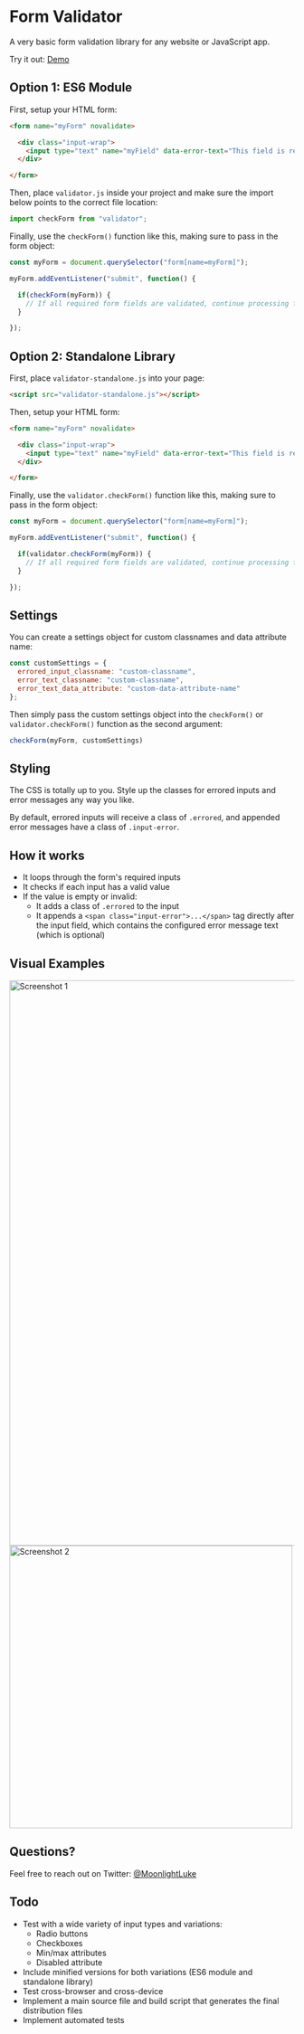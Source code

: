 # Form Validator

A very basic form validation library for any website or JavaScript app.

Try it out: [Demo](https://labs.lukepeters.me/formvalidatorjs/demo/)

## Option 1: ES6 Module

First, setup your HTML form:

```html
<form name="myForm" novalidate>

  <div class="input-wrap">
    <input type="text" name="myField" data-error-text="This field is required" required />
  </div>

</form>
```

Then, place ```validator.js``` inside your project and make sure the import below points to the correct file location:

```javascript
import checkForm from "validator";
```

Finally, use the ```checkForm()``` function like this, making sure to pass in the form object:

```javascript
const myForm = document.querySelector("form[name=myForm]");

myForm.addEventListener("submit", function() {

  if(checkForm(myForm)) {
    // If all required form fields are validated, continue processing form
  }

});
```

## Option 2: Standalone Library

First, place ```validator-standalone.js``` into your page:

```html
<script src="validator-standalone.js"></script>
```

Then, setup your HTML form:

```html
<form name="myForm" novalidate>

  <div class="input-wrap">
    <input type="text" name="myField" data-error-text="This field is required" required />
  </div>

</form>
```

Finally, use the ```validator.checkForm()``` function like this, making sure to pass in the form object:

```javascript
const myForm = document.querySelector("form[name=myForm]");

myForm.addEventListener("submit", function() {

  if(validator.checkForm(myForm)) {
    // If all required form fields are validated, continue processing form
  }

});
```

## Settings

You can create a settings object for custom classnames and data attribute name:

```javascript
const customSettings = {
  errored_input_classname: "custom-classname",
  error_text_classname: "custom-classname",
  error_text_data_attribute: "custom-data-attribute-name"
};
```

Then simply pass the custom settings object into the ```checkForm()``` or ```validator.checkForm()``` function as the second argument:

```javascript
checkForm(myForm, customSettings)
```

## Styling

The CSS is totally up to you. Style up the classes for errored inputs and error messages any way you like.

By default, errored inputs will receive a class of ```.errored```, and appended error messages have a class of ```.input-error```.

## How it works

- It loops through the form's required inputs
- It checks if each input has a valid value
- If the value is empty or invalid:
  - It adds a class of ```.errored``` to the input
  - It appends a ```<span class="input-error">...</span>``` tag directly after the input field, which contains the configured error message text (which is optional)

## Visual Examples

<img src="https://i.imgur.com/eSoy5iy.png" title="Screenshot 1" width="1000" />
<img src="https://i.imgur.com/IjRhym6.png" title="Screenshot 2" width="500" />

## Questions?

Feel free to reach out on Twitter: [@MoonlightLuke](https://twitter.com/MoonlightLuke)

## Todo

- Test with a wide variety of input types and variations:
  - Radio buttons
  - Checkboxes
  - Min/max attributes
  - Disabled attribute
- Include minified versions for both variations (ES6 module and standalone library)
- Test cross-browser and cross-device
- Implement a main source file and build script that generates the final distribution files
- Implement automated tests
